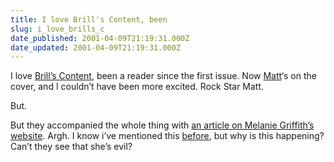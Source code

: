 ```yaml
---
title: I love Brill's Content, been
slug: i_love_brills_c
date_published: 2001-04-09T21:19:31.000Z
date_updated: 2001-04-09T21:19:31.000Z
---
```


I love [Brill’s Content](http://www.brillscontent.com/current/index.shtml), been a reader since the first issue. Now [Matt](http://a.wholelottanothing.org)‘s on the cover, and I couldn’t have been more excited. Rock Star Matt.

But.

But they accompanied the whole thing with [an article on Melanie Griffith’s website](http://www.brillscontent.com/2001may/features/web_stars.shtml). Argh. I know i’ve mentioned this [before](http://www.dashes.com/anil/index.php?blogarch/2001_03_01_archive.php#2937043), but why is this happening? Can’t they see that she’s evil?
